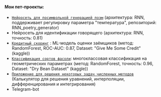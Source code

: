 #### Мои пет-проекты:

- [`Нейросеть для посимвольной генерацией поэм`](https://github.com/st107958/dry_beans_classification) (архитектура: RNN, поддерживает регулировку параметра "температура",  репозиторий: RNN_poetry_generator)
- Нейросеть для идентификации говорящего (архитектура: RNN, точность: 0.81)  
- [`Кредитный скоринг`](https://github.com/st107958/credit_scoring) : ML-модель оценки заёмщиков (метод: RandomForest, ROC-AUC: 0.87, Dataset: "Give Me Some Credit" (kaggle))  
- [`Классификация сортов фасоли`](https://github.com/st107958/dry_beans_classification): многоклассовая классификация на геометрических параметрах (метод: RandomForest, точность: 0.96, Dataset: "Dry Bean Dataset" (kaggle))
- [`Приложение для решения некоторых задач численных методов`](https://github.com/st107958/dry_beans_classification) (Калькулятор для решения уравнений, интерполяции, дифференцирования и интегрирования)  
- Telegram-bot


